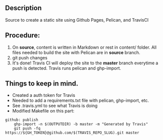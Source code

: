 ## Description

Source to create a static site using Github Pages, Pelican, and TravisCI

## Procedure:

1. On **source**, content is written in Markdown or rest in content/ folder. All files needed to build the site with Pelican are in **source** branch.
2. git push changes
3. It's done! Travis CI will deploy the site to the **master** branch everytime a push is detected. Travis runs pelican and ghp-import.


## Things to keep in mind.

* Created a auth token for Travis
* Needed to add a requirements.txt file with pelican, ghp-import, etc.
* See .travis.yml to see what Travis is doing
* Modified Makefile on this part:

```
github: publish    
    ghp-import -n $(OUTPUTDIR) -b master -m "Generated by Travis"   
    git push -fq https://${GH_TOKEN}@github.com/$(TRAVIS_REPO_SLUG).git master
    
```